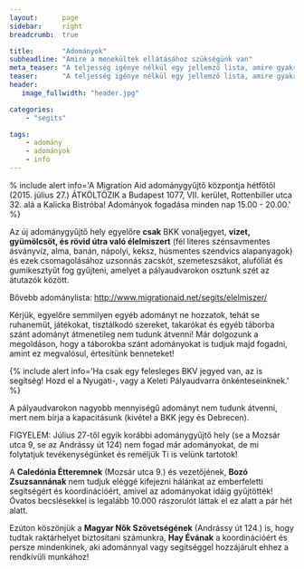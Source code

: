 ```yaml
---
layout:      page
sidebar:     right
breadcrumb:  true

title:       "Adományok"
subheadline: "Amire a menekültek ellátásához szükségünk van"
meta_teaser: "A teljesség igénye nélkül egy jellemző lista, amire gyakran és sokszor szükség van."
teaser:      "A teljesség igénye nélkül egy jellemző lista, amire gyakran és sokszor szükség van."
header:
   image_fullwidth: "header.jpg"

categories:
    - "segits"

tags:
    - adomány
    - adományok
    - info
---
```


% include alert info='A Migration Aid adománygyűjtő központja hétfőtől (2015. július 27.) ÁTKÖLTÖZIK a Budapest 1077, VII. kerület, Rottenbiller utca 32. alá a Kalicka Bistróba! Adományok fogadása minden nap 15.00 - 20.00.' %}

Az új adománygyűjtő hely egyelőre **csak** BKK vonaljegyet, **vizet, gyümölcsöt, és rövid útra való élelmiszert** (fél literes szénsavmentes ásványvíz, alma, banán, nápolyi, keksz, húsmentes szendvics alapanyagok) és ezek csomagolásához uzsonnás zacskót, szemeteszsákot, alufóliát és gumikesztyűt fog gyűjteni, amelyet a pályaudvarokon osztunk szét az átutazók között.

Bővebb adománylista: http://www.migrationaid.net/segits/elelmiszer/

Kérjük, egyelőre semmilyen egyéb adományt ne hozzatok, tehát se ruhaneműt, játékokat, tisztálkodó szereket, takarókat és egyéb táborba szánt adományt átmenetileg nem tudunk átvenni! Már dolgozunk a megoldáson, hogy a táborokba szánt adományokat is tudjuk majd fogadni, amint ez megvalósul, értesítünk benneteket!

{% include alert info='Ha csak egy felesleges BKV jegyed van, az is segítség! Hozd el a Nyugati-, vagy a Keleti Pályaudvarra önkénteseinknek.' %}

A pályaudvarokon nagyobb mennyiségű adományt nem tudunk átvenni, mert nem bírja a kapacitásunk (kivétel a BKK jegy és Debrecen).

FIGYELEM: Július 27-től egyik korábbi adománygyűjtő hely (se a Mozsár utca 9, se az Andrássy út 124) nem fogad már adományokat, de mi folytatjuk tevékenységünket és reméljük Ti is velünk tartotok!

A **Caledónia Étteremnek** (Mozsár utca 9.) és vezetőjének, **Bozó Zsuzsannának** nem tudjuk eléggé kifejezni hálánkat az emberfeletti segítségért és koordinációért, amivel az adományokat idáig gyűjtötték! Óvatos becslésekkel is legalább 10.000 rászorulót láttak el ez alatt a pár hét alatt.

Ezúton köszönjük a **Magyar Nők Szövetségének** (Andrássy út 124.) is, hogy tudtak raktárhelyet biztosítani számunkra, **Hay Évának** a koordinációért és persze mindenkinek, aki adománnyal vagy segítséggel hozzájárult ehhez a rendkívüli munkához!

